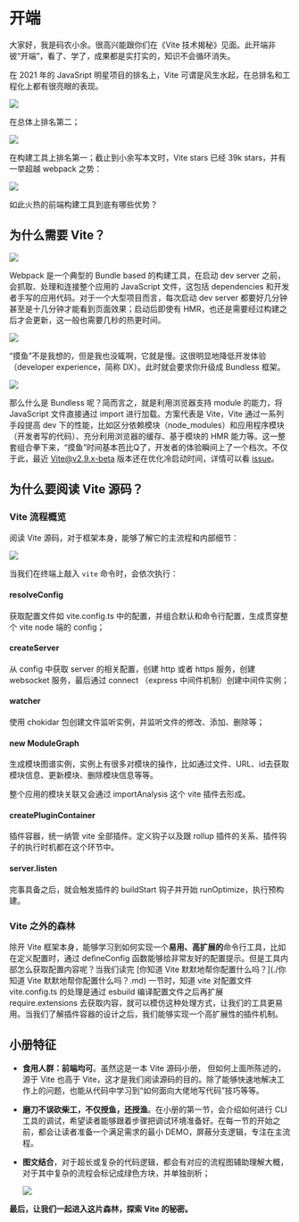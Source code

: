 # 开端

大家好，我是码农小余。很高兴能跟你们在《Vite 技术揭秘》见面。此开端非彼“开端”，看了、学了，成果都是实打实的，知识不会循环消失。

在 2021 年的 JavaSript 明星项目的排名上，Vite 可谓是风生水起，在总排名和工程化上都有很亮眼的表现。

![](/Users/yjcjour/Documents/code/blog/docs/node/vite/img/starting/most-popular-projects.png)

在总体上排名第二；

![](/Users/yjcjour/Documents/code/blog/docs/node/vite/img/starting/build-tools.png)

在构建工具上排名第一；截止到小余写本文时，Vite stars 已经 39k stars，并有一举超越 webpack 之势：

![](/Users/yjcjour/Documents/code/blog/docs/node/vite/img/starting/stars-stat.png)



如此火热的前端构建工具到底有哪些优势？

## 为什么需要 Vite？

![](/Users/yjcjour/Documents/code/blog/docs/node/vite/img/starting/bundler.png)

Webpack 是一个典型的 Bundle based 的构建工具，在启动 dev server 之前，会抓取、处理和连接整个应用的 JavaScript 文件，这包括 dependencies 和开发者手写的应用代码。对于一个大型项目而言，每次启动 dev server 都要好几分钟甚至是十几分钟才能看到页面效果；启动后即使有 HMR，也还是需要经过构建之后才会更新，这一般也需要几秒的热更时间。

![](/Users/yjcjour/Documents/code/blog/docs/node/vite/img/starting/catch-fish.jpeg)

“摸鱼”不是我想的，但是我也没辄啊，它就是慢。这很明显地降低开发体验（developer experience，简称 DX）。此时就会要求你升级成 Bundless 框架。

![](/Users/yjcjour/Documents/code/blog/docs/node/vite/img/starting/esm.png)

那么什么是 Bundless 呢？简而言之，就是利用浏览器支持 module 的能力，将 JavaScript 文件直接通过 import 进行加载。方案代表是 Vite，Vite 通过一系列手段提高 dev 下的性能，比如区分依赖模块（node_modules）和应用程序模块（开发者写的代码）、充分利用浏览器的缓存、基于模块的 HMR 能力等。这一整套组合拳下来，“摸鱼”时间基本芭比Q了，开发者的体验瞬间上了一个档次。不仅于此，最近 Vite@v2.9.x-beta 版本还在优化冷启动时间，详情可以看 [issue](https://github.com/vitejs/vite/pull/6758)。

## 为什么要阅读 Vite 源码？

### Vite 流程概览

阅读 Vite 源码，对于框架本身，能够了解它的主流程和内部细节：

![](/Users/yjcjour/Documents/code/blog/docs/node/vite/img/starting/staring-overview.png)

当我们在终端上敲入 `vite` 命令时，会依次执行：

#### resolveConfig

获取配置文件如 vite.config.ts 中的配置，并组合默认和命令行配置，生成贯穿整个 vite node 端的 config；

#### createServer

从 config 中获取 server 的相关配置，创建 http 或者 https 服务，创建 websocket 服务，最后通过 connect （express 中间件机制）创建中间件实例；

#### watcher

使用 chokidar 包创建文件监听实例，并监听文件的修改、添加、删除等；

#### new ModuleGraph

生成模块图谱实例，实例上有很多对模块的操作，比如通过文件、URL、id去获取模块信息、更新模块、删除模块信息等等。

整个应用的模块关联又会通过 importAnalysis 这个 vite 插件去形成。

#### createPluginContainer

插件容器，统一纳管 vite 全部插件。定义钩子以及跟 rollup 插件的关系、插件钩子的执行时机都在这个环节中。

#### server.listen

完事具备之后，就会触发插件的 buildStart 钩子并开始 runOptimize，执行预构建。

### Vite 之外的森林

除开 Vite 框架本身，能够学习到如何实现一个**易用、高扩展的**命令行工具，比如在定义配置时，通过 defineConfig 函数能够给非常友好的配置提示。但是工具内部怎么获取配置内容呢？当我们读完 [你知道 Vite 默默地帮你配置什么吗？](./你知道 Vite 默默地帮你配置什么吗？.md) 一节时，知道 vite 对配置文件 vite.config.ts 的处理是通过 esbuild 编译配置文件之后再扩展 require.extensions 去获取内容，就可以模仿这种处理方式，让我们的工具更易用。当我们了解插件容器的设计之后，我们能够实现一个高扩展性的插件机制。

## 小册特征

- **食用人群：前端均可**。虽然这是一本 Vite 源码小册， 但如何上面所陈述的，源于 Vite 也高于 Vite，这才是我们阅读源码的目的。除了能够快速地解决工作上的问题，也能从代码中学习到“如何面向大佬地写代码”技巧等等。

- **磨刀不误砍柴工，不仅授鱼，还授渔**。在小册的第一节，会介绍如何进行 CLI 工具的调试，希望读者能够跟着步骤把调试环境准备好。在每一节的开始之前，都会让读者准备一个满足需求的最小 DEMO，屏蔽分支逻辑，专注在主流程。

- **图文结合**，对于超长或复杂的代码逻辑，都会有对应的流程图辅助理解大概，对于其中复杂的流程会标记成绿色方块，并单独剖析；

  ![](/Users/yjcjour/Documents/code/blog/docs/node/vite/img/starting/much-graph.png)



**最后，让我们一起进入这片森林，探索 Vite 的秘密。**







​	
